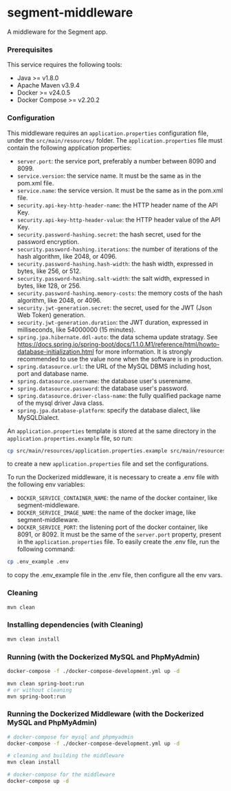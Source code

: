 # segment-middleware
A middleware for the Segment app.

### Prerequisites
This service requires the following tools:
- Java >= v1.8.0
- Apache Maven v3.9.4
- Docker >= v24.0.5
- Docker Compose >= v2.20.2

### Configuration
This middleware requires an `application.properties` configuration file, under the `src/main/resources/` folder.
The `application.properties` file must contain the following application properties:
- `server.port`: the service port, preferably a number between 8090 and 8099.
- `service.version`: the service name. It must be the same as <artifactId /> in the pom.xml file.
- `service.name`: the service version. It must be the same as <version /> in the pom.xml file.
- `security.api-key-http-header-name`: the HTTP header name of the API Key.
- `security.api-key-http-header-value`: the HTTP header value of the API Key.
- `security.password-hashing.secret`: the hash secret, used for the password encryption.
- `security.password-hashing.iterations`: the number of iterations of the hash algorithm, like 2048, or 4096.
- `security.password-hashing.hash-width`: the hash width, expressed in bytes, like 256, or 512.
- `security.password-hashing.salt-width`: the salt width, expressed in bytes, like 128, or 256.
- `security.password-hashing.memory-costs`: the memory costs of the hash algorithm, like 2048, or 4096.
- `security.jwt-generation.secret`: the secret, used for the JWT (Json Web Token) generation.
- `security.jwt-generation.duration`: the JWT duration, expressed in milliseconds, like 54000000 (15 minutes).
- `spring.jpa.hibernate.ddl-auto`: the data schema update stratagy. See https://docs.spring.io/spring-boot/docs/1.1.0.M1/reference/html/howto-database-initialization.html for more information. It is strongly recommended to use the value none when the software is in production.
- `spring.datasource.url`: the URL of the MySQL DBMS including host, port and database name.
- `spring.datasource.username`: the database user's userename.
- `spring.datasource.password`: the database user's password.
- `spring.datasource.driver-class-name`: the fully qualified package name of the mysql driver Java class.
- `spring.jpa.database-platform`: specify the database dialect, like MySQLDialect.

An `application.properties` template is stored at the same directory in the `application.properties.example` file, so run:
```bash
cp src/main/resources/application.properties.example src/main/resources/application.properties
```
to create a new `application.properties` file and set the configurations.

To run the Dockerized middleware, it is necessary to create a .env file with the following env variables:
-  `DOCKER_SERVICE_CONTAINER_NAME`: the name of the docker container, like segment-middleware.
-  `DOCKER_SERVICE_IMAGE_NAME`: the name of the docker image, like segment-middleware.
-  `DOCKER_SERVICE_PORT`: the listening port of the docker container, like 8091, or 8092. It must be the same of the `server.port` property, present in the `application.properties` file.
To easily create the .env file, run the following command:
```bash
cp .env_example .env
```
to copy the .env_example file in the .env file, then configure all the env vars.

### Cleaning
```bash
mvn clean
```

### Installing dependencies (with Cleaning)
```bash
mvn clean install
```

### Running (with the Dockerized MySQL and PhpMyAdmin)
```bash
docker-compose -f ./docker-compose-development.yml up -d

mvn clean spring-boot:run
# or without cleaning
mvn spring-boot:run
```

### Running the Dockerized Middleware (with the Dockerized MySQL and PhpMyAdmin)
```bash
# docker-compose for mysql and phpmyadmin
docker-compose -f ./docker-compose-development.yml up -d

# cleaning and building the middleware
mvn clean install

# docker-compose for the middleware
docker-compose up -d
```
